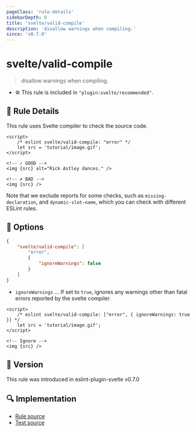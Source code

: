 ```yaml
---
pageClass: 'rule-details'
sidebarDepth: 0
title: 'svelte/valid-compile'
description: 'disallow warnings when compiling.'
since: 'v0.7.0'
---
```


# svelte/valid-compile

> disallow warnings when compiling.

- :gear: This rule is included in `"plugin:svelte/recommended"`.

## :book: Rule Details

This rule uses Svelte compiler to check the source code.

<ESLintCodeBlock>

<!--eslint-skip-->

```svelte
<script>
	/* eslint svelte/valid-compile: "error" */
	let src = 'tutorial/image.gif';
</script>

<!-- ✓ GOOD -->
<img {src} alt="Rick Astley dances." />

<!-- ✗ BAD -->
<img {src} />
```

</ESLintCodeBlock>

Note that we exclude reports for some checks, such as `missing-declaration`, and `dynamic-slot-name`, which you can check with different ESLint rules.

## :wrench: Options

```json
{
	"svelte/valid-compile": [
		"error",
		{
			"ignoreWarnings": false
		}
	]
}
```

- `ignoreWarnings` ... If set to `true`, ignores any warnings other than fatal errors reported by the svelte compiler.

<ESLintCodeBlock>

<!--eslint-skip-->

```svelte
<script>
	/* eslint svelte/valid-compile: ["error", { ignoreWarnings: true }] */
	let src = 'tutorial/image.gif';
</script>

<!-- Ignore -->
<img {src} />
```

</ESLintCodeBlock>

## :rocket: Version

This rule was introduced in eslint-plugin-svelte v0.7.0

## :mag: Implementation

- [Rule source](https://github.com/sveltejs/eslint-plugin-svelte/blob/main/src/rules/valid-compile.ts)
- [Test source](https://github.com/sveltejs/eslint-plugin-svelte/blob/main/tests/src/rules/valid-compile.ts)
